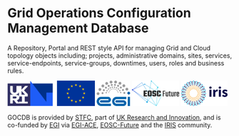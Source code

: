 # Grid Operations Configuration Management Database

A Repository, Portal and REST style API for managing Grid and Cloud topology
objects including; projects, administrative domains, sites, services,
service-endpoints, service-groups, downtimes, users, roles and business rules.

<img alt="The logo of the Science and Technology Facilities Council"
     src="img/logos/ukri_stfc.png"
     height=57
/>
<img alt="The logo of the European Union"
     src="img/flags/eu.png"
     height=57
/>
<img alt="The logo of the E G I Foundation"
     src="img/logos/egi.png"
     height=57
/>
<img alt="The logo of the EOSC Future Horizon 20 20 project"
     src="img/logos/eosc_future.png"
     height=57
/>
<img alt="The logo of the IRIS Community"
     src="img/logos/iris_ac_uk.png"
     height=57
/>

GOCDB is provided by [STFC](https://stfc.ukri.org/), part of
[UK Research and Innovation](https://www.ukri.org/), and is co-funded by
[EGI](https://egi.eu) via [EGI-ACE](https://www.egi.eu/project/egi-ace/),
[EOSC-Future](https://eoscfuture.eu/) and the [IRIS](https://www.iris.ac.uk/)
community.
